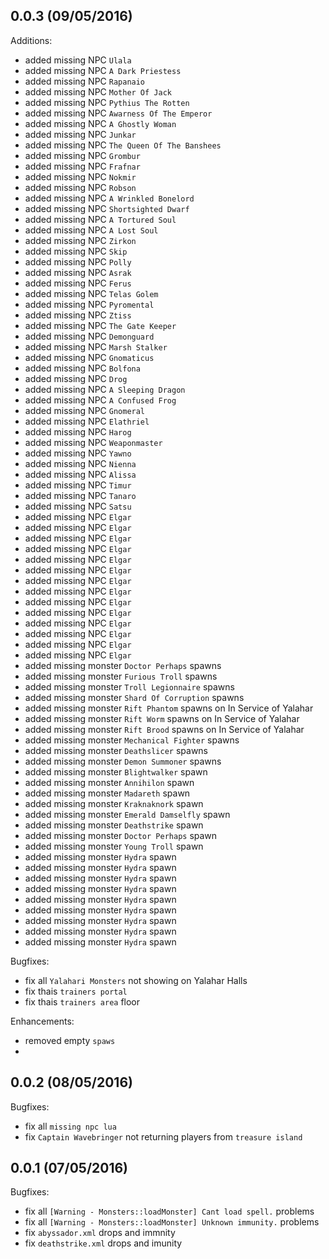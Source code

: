 ## 0.0.3 (09/05/2016)

Additions:
  - added missing NPC `Ulala`
  - added missing NPC `A Dark Priestess`
  - added missing NPC `Rapanaio`
  - added missing NPC `Mother Of Jack`
  - added missing NPC `Pythius The Rotten`
  - added missing NPC `Awarness Of The Emperor`
  - added missing NPC `A Ghostly Woman`
  - added missing NPC `Junkar`
  - added missing NPC `The Queen Of The Banshees`
  - added missing NPC `Grombur`
  - added missing NPC `Frafnar`
  - added missing NPC `Nokmir`
  - added missing NPC `Robson`
  - added missing NPC `A Wrinkled Bonelord`
  - added missing NPC `Shortsighted Dwarf`
  - added missing NPC `A Tortured Soul`
  - added missing NPC `A Lost Soul`
  - added missing NPC `Zirkon`
  - added missing NPC `Skip`
  - added missing NPC `Polly`
  - added missing NPC `Asrak`
  - added missing NPC `Ferus`
  - added missing NPC `Telas Golem`
  - added missing NPC `Pyromental`
  - added missing NPC `Ztiss`
  - added missing NPC `The Gate Keeper`
  - added missing NPC `Demonguard`
  - added missing NPC `Marsh Stalker`
  - added missing NPC `Gnomaticus`
  - added missing NPC `Bolfona`
  - added missing NPC `Drog`
  - added missing NPC `A Sleeping Dragon`
  - added missing NPC `A Confused Frog`
  - added missing NPC `Gnomeral`
  - added missing NPC `Elathriel`
  - added missing NPC `Harog`
  - added missing NPC `Weaponmaster`
  - added missing NPC `Yawno`
  - added missing NPC `Nienna`
  - added missing NPC `Alissa`
  - added missing NPC `Timur`
  - added missing NPC `Tanaro`
  - added missing NPC `Satsu`
  - added missing NPC `Elgar`
  - added missing NPC `Elgar`
  - added missing NPC `Elgar`
  - added missing NPC `Elgar`
  - added missing NPC `Elgar`
  - added missing NPC `Elgar`
  - added missing NPC `Elgar`
  - added missing NPC `Elgar`
  - added missing NPC `Elgar`
  - added missing NPC `Elgar`
  - added missing NPC `Elgar`
  - added missing NPC `Elgar`
  - added missing NPC `Elgar`
  - added missing NPC `Elgar`
  - added missing monster `Doctor Perhaps` spawns
  - added missing monster `Furious Troll` spawns
  - added missing monster `Troll Legionnaire` spawns
  - added missing monster `Shard Of Corruption` spawns
  - added missing monster `Rift Phantom` spawns on In Service of Yalahar
  - added missing monster `Rift Worm` spawns on In Service of Yalahar
  - added missing monster `Rift Brood` spawns on In Service of Yalahar
  - added missing monster `Mechanical Fighter` spawns
  - added missing monster `Deathslicer` spawns
  - added missing monster `Demon Summoner` spawns
  - added missing monster `Blightwalker` spawn
  - added missing monster `Annihilon` spawn
  - added missing monster `Madareth` spawn
  - added missing monster `Kraknaknork` spawn
  - added missing monster `Emerald Damselfly` spawn
  - added missing monster `Deathstrike` spawn
  - added missing monster `Doctor Perhaps` spawn
  - added missing monster `Young Troll` spawn
  - added missing monster `Hydra` spawn
  - added missing monster `Hydra` spawn
  - added missing monster `Hydra` spawn
  - added missing monster `Hydra` spawn
  - added missing monster `Hydra` spawn
  - added missing monster `Hydra` spawn
  - added missing monster `Hydra` spawn
  - added missing monster `Hydra` spawn
  - added missing monster `Hydra` spawn

Bugfixes:
  - fix all `Yalahari Monsters` not showing on Yalahar Halls
  - fix thais `trainers portal`
  - fix thais `trainers area` floor
  
Enhancements:
  - removed empty `spaws`
  - 

## 0.0.2 (08/05/2016)

Bugfixes:
  - fix all `missing npc lua`
  - fix `Captain Wavebringer` not returning players from `treasure island`

## 0.0.1 (07/05/2016)

Bugfixes:
  - fix all `[Warning - Monsters::loadMonster] Cant load spell.` problems
  - fix all `[Warning - Monsters::loadMonster] Unknown immunity.` problems
  - fix `abyssador.xml` drops and immnity
  - fix `deathstrike.xml` drops and imunity

